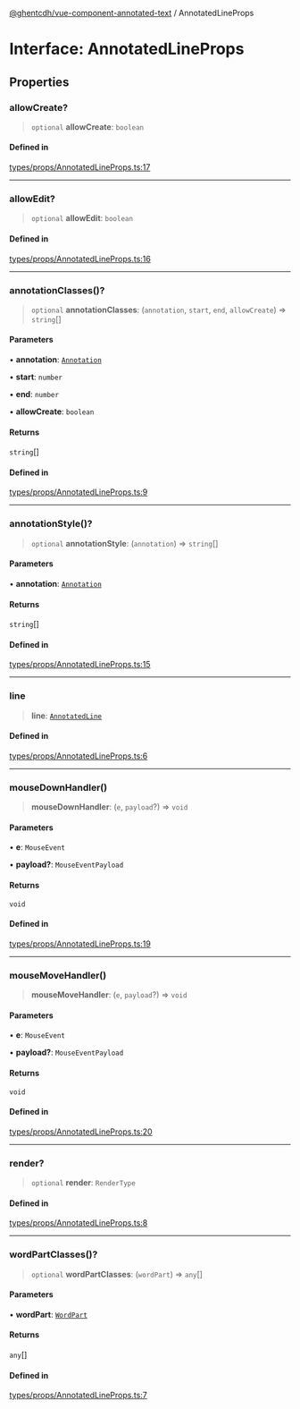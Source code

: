 [@ghentcdh/vue-component-annotated-text](../globals.md) / AnnotatedLineProps

# Interface: AnnotatedLineProps

## Properties

### allowCreate?

> `optional` **allowCreate**: `boolean`

#### Defined in

[types/props/AnnotatedLineProps.ts:17](https://github.com/GhentCDH/vue_component_annotated_text/blob/f198f4099aac4fb2c5d74cb86dba0c84c00d1230/src/types/props/AnnotatedLineProps.ts#L17)

***

### allowEdit?

> `optional` **allowEdit**: `boolean`

#### Defined in

[types/props/AnnotatedLineProps.ts:16](https://github.com/GhentCDH/vue_component_annotated_text/blob/f198f4099aac4fb2c5d74cb86dba0c84c00d1230/src/types/props/AnnotatedLineProps.ts#L16)

***

### annotationClasses()?

> `optional` **annotationClasses**: (`annotation`, `start`, `end`, `allowCreate`) => `string`[]

#### Parameters

• **annotation**: [`Annotation`](Annotation.md)

• **start**: `number`

• **end**: `number`

• **allowCreate**: `boolean`

#### Returns

`string`[]

#### Defined in

[types/props/AnnotatedLineProps.ts:9](https://github.com/GhentCDH/vue_component_annotated_text/blob/f198f4099aac4fb2c5d74cb86dba0c84c00d1230/src/types/props/AnnotatedLineProps.ts#L9)

***

### annotationStyle()?

> `optional` **annotationStyle**: (`annotation`) => `string`[]

#### Parameters

• **annotation**: [`Annotation`](Annotation.md)

#### Returns

`string`[]

#### Defined in

[types/props/AnnotatedLineProps.ts:15](https://github.com/GhentCDH/vue_component_annotated_text/blob/f198f4099aac4fb2c5d74cb86dba0c84c00d1230/src/types/props/AnnotatedLineProps.ts#L15)

***

### line

> **line**: [`AnnotatedLine`](AnnotatedLine.md)

#### Defined in

[types/props/AnnotatedLineProps.ts:6](https://github.com/GhentCDH/vue_component_annotated_text/blob/f198f4099aac4fb2c5d74cb86dba0c84c00d1230/src/types/props/AnnotatedLineProps.ts#L6)

***

### mouseDownHandler()

> **mouseDownHandler**: (`e`, `payload`?) => `void`

#### Parameters

• **e**: `MouseEvent`

• **payload?**: `MouseEventPayload`

#### Returns

`void`

#### Defined in

[types/props/AnnotatedLineProps.ts:19](https://github.com/GhentCDH/vue_component_annotated_text/blob/f198f4099aac4fb2c5d74cb86dba0c84c00d1230/src/types/props/AnnotatedLineProps.ts#L19)

***

### mouseMoveHandler()

> **mouseMoveHandler**: (`e`, `payload`?) => `void`

#### Parameters

• **e**: `MouseEvent`

• **payload?**: `MouseEventPayload`

#### Returns

`void`

#### Defined in

[types/props/AnnotatedLineProps.ts:20](https://github.com/GhentCDH/vue_component_annotated_text/blob/f198f4099aac4fb2c5d74cb86dba0c84c00d1230/src/types/props/AnnotatedLineProps.ts#L20)

***

### render?

> `optional` **render**: `RenderType`

#### Defined in

[types/props/AnnotatedLineProps.ts:8](https://github.com/GhentCDH/vue_component_annotated_text/blob/f198f4099aac4fb2c5d74cb86dba0c84c00d1230/src/types/props/AnnotatedLineProps.ts#L8)

***

### wordPartClasses()?

> `optional` **wordPartClasses**: (`wordPart`) => `any`[]

#### Parameters

• **wordPart**: [`WordPart`](WordPart.md)

#### Returns

`any`[]

#### Defined in

[types/props/AnnotatedLineProps.ts:7](https://github.com/GhentCDH/vue_component_annotated_text/blob/f198f4099aac4fb2c5d74cb86dba0c84c00d1230/src/types/props/AnnotatedLineProps.ts#L7)
